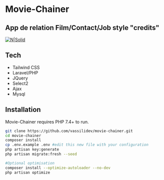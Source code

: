 # Movie-Chainer  
## App de relation Film/Contact/Job style "credits"

[![N|Solid](https://assets.chooseyourboss.com/companies/logos/000/007/912/square/moviechainer.png?1526570152)](https://moviechainer.com/)

## Tech

- Tailwind CSS
- Laravel/PHP
- JQuery
- Select2
- Ajax
- Mysql

## Installation

Movie-Chainer requires PHP 7.4+ to run.

```sh
git clone https://github.com/vassilidev/movie-chainer.git
cd movie-chainer
composer install
cp .env.example .env #edit this new file with your configuration
php artisan key:generate
php artisan migrate:fresh --seed

#Optional optimisation
composer install --optimize-autoloader --no-dev
php artisan optimize
```

